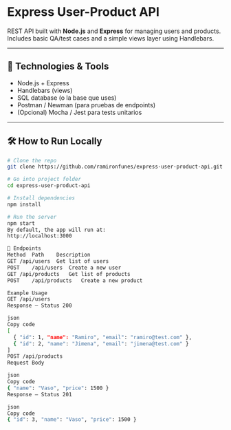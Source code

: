 # Express User-Product API

REST API built with **Node.js** and **Express** for managing users and products.  
Includes basic QA/test cases and a simple views layer using Handlebars.

---

## 🚀 Technologies & Tools

- Node.js + Express  
- Handlebars (views)  
- SQL database (o la base que uses)  
- Postman / Newman (para pruebas de endpoints)  
- (Opcional) Mocha / Jest para tests unitarios  

---

## 🛠️ How to Run Locally

```bash
# Clone the repo
git clone https://github.com/ramironfunes/express-user-product-api.git

# Go into project folder
cd express-user-product-api

# Install dependencies
npm install

# Run the server
npm start
By default, the app will run at:
http://localhost:3000

📌 Endpoints
Method	Path	Description
GET	/api/users	Get list of users
POST	/api/users	Create a new user
GET	/api/products	Get list of products
POST	/api/products	Create a new product

Example Usage
GET /api/users
Response – Status 200

json
Copy code
[
  { "id": 1, "name": "Ramiro", "email": "ramiro@test.com" },
  { "id": 2, "name": "Jimena", "email": "jimena@test.com" }
]
POST /api/products
Request Body

json
Copy code
{ "name": "Vaso", "price": 1500 }
Response – Status 201

json
Copy code
{ "id": 3, "name": "Vaso", "price": 1500 }
